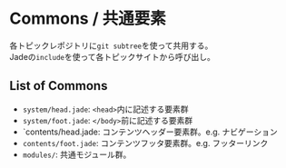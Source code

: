 # Commons / 共通要素

各トピックレポジトリに`git subtree`を使って共用する。  
Jadeの`include`を使って各トピックサイトから呼び出し。

## List of Commons

- `system/head.jade`: `<head>`内に記述する要素群
- `system/foot.jade`: `</body>`前に記述する要素群
- `contents/head.jade: コンテンツヘッダー要素群。e.g. ナビゲーション
- `contents/foot.jade`: コンテンツフッタ要素群。e.g. フッターリンク
- `modules/`: 共通モジュール群。